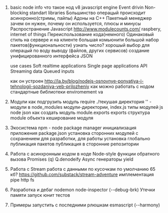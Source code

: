 1. basic node info
    что такое нод
        v8 javascript engine
        Event drivin
        Non-blocking standart libraries
        Большинство операцый происходит асинхронно(стримы, пайпы)
        Адоны на С++
        Пакетный менеджер
    зачем он нужен, почему он используется, плюсы и минусы
        Распространение Javascript
        http://www.modulecounts.com/
        raspbery, internet of things
        Переиспользование кода(немного)
        Одинаковый стиль на сервере и на клиенте
        большая комьюнити
        большой набор пакетов(функциональности) узнать число?
        хорошый выбор для операцый по воду выводу (файлов, других сервисов)
        создание унифицированного интерфейса JSON

    use cases
        Soft realtime applications
        Single page applications
        API
        Streaming data
        Queued inputs

    как он устроен
        http://la.by/blog/nodejs-osnovnye-ponyatiya-i-tehnologii-sozdaniya-veb-prilozheniy
    как можно работать с нодом
    стандартные библиотеки
    enviromement va

2. Модули
    как подгрузить модуль
        require
        ./текушая директория
        '' - модули в node_modules
        модули-директории, index.js
    типы модулей
        js
        node
        json
    как создать модуль
        module.exports
        exports
    структура module объекта
    кeширование модуля

3. Экосистема
    npm - node package manager
    инициализация приложения
    package.json
    установка сторонних модулей
        с сохранением для разработки, для работы
        установка глобально
    публикация пакетов
    публикация в сторонние репозитории

4. Работа с асинхронным кодом в ноде
    Node-style функции обратного вызова
    Promises (q) Q.denodeify
    Async
    генераторы yield


5. Работа с Stream
    работа с данными по кусочкам
    по умолчанию 65 кб?
    https://github.com/substack/stream-adventure
    имплементация pipe
    http
    fs


6. Разработка и дебаг
    nodemon
    node-inspector (--debug-brk)
    Утечки памяти
    запуск юнит тестов

7. Примеры
    запустить с последними рлюшкам esmascript (--harmony)